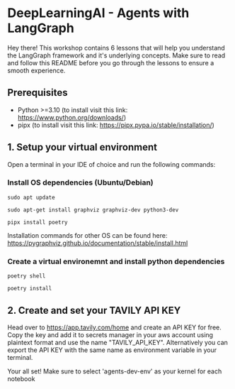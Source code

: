 # DeepLearningAI - Agents with LangGraph

Hey there! This workshop contains 6 lessons that will help you understand the LangGraph framework and it's underlying concepts. Make sure to read and follow this README before you go through the lessons to ensure a smooth experience.

## Prerequisites
- Python >=3.10 (to install visit this link: https://www.python.org/downloads/)
- pipx (to install visit this link: https://pipx.pypa.io/stable/installation/)

## 1. Setup your virtual environment
Open a terminal in your IDE of choice and run the following commands:


### Install OS dependencies (Ubuntu/Debian)
```
sudo apt update

sudo apt-get install graphviz graphviz-dev python3-dev

pipx install poetry
```

Installation commands for other OS can be found here: https://pygraphviz.github.io/documentation/stable/install.html

### Create a virtual environemnt and install python dependencies

```
poetry shell

poetry install
```

## 2. Create and set your TAVILY API KEY
Head over to https://app.tavily.com/home and create an API KEY for free. Copy the key and add it to secrets manager in your aws account using plaintext format and use the name "TAVILY_API_KEY". Alternatively you can export the API KEY with the same name as environment variable in your terminal.

Your all set! Make sure to select 'agents-dev-env' as your kernel for each notebook